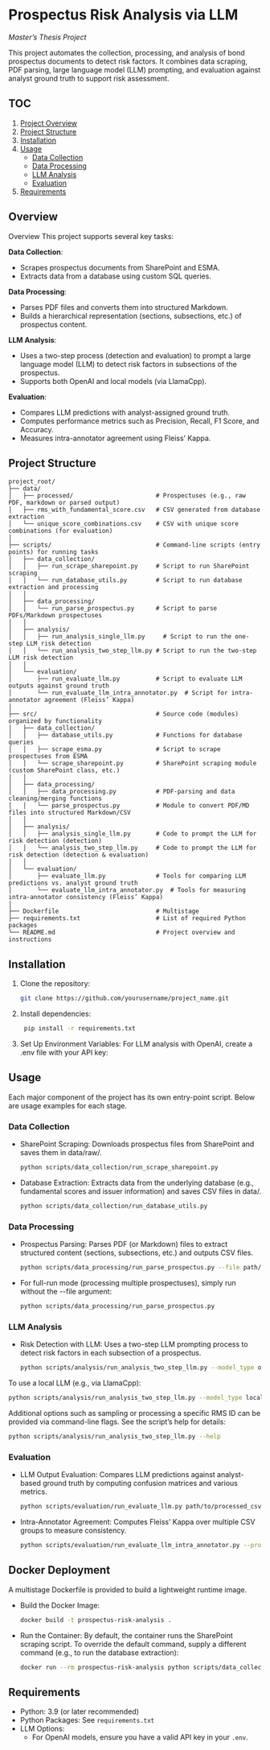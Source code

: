 # Prospectus Risk Analysis via LLM
*_Master’s Thesis Project_*

This project automates the collection, processing, and analysis of bond prospectus documents to detect risk factors. It combines data scraping, PDF parsing, large language model (LLM) prompting, and evaluation against analyst ground truth to support risk assessment.

## TOC
1. [Project Overview](#Overview)
2. [Project Structure](#project-structure)
3. [Installation](#installation)
4. [Usage](#usage)
   - [Data Collection](#data-collection)
   - [Data Processing](#data-processing)
   - [LLM Analysis](#llm-analysis)
   - [Evaluation](#evaluation)
5. [Requirements](#requirements)

## Overview
Overview
This project supports several key tasks:

**Data Collection**:
- Scrapes prospectus documents from SharePoint and ESMA.
- Extracts data from a database using custom SQL queries.

**Data Processing**:
- Parses PDF files and converts them into structured Markdown.
- Builds a hierarchical representation (sections, subsections, etc.) of prospectus content.

**LLM Analysis**:
- Uses a two-step process (detection and evaluation) to prompt a large language model (LLM) to detect risk factors in subsections of the prospectus.
- Supports both OpenAI and local models (via LlamaCpp).

**Evaluation**:
- Compares LLM predictions with analyst-assigned ground truth.
- Computes performance metrics such as Precision, Recall, F1 Score, and Accuracy.
- Measures intra-annotator agreement using Fleiss’ Kappa.

## Project Structure

```plaintext
project_root/
├── data/
│   ├── processed/                       # Prospectuses (e.g., raw PDF, markdown or parsed output)
│   ├── rms_with_fundamental_score.csv   # CSV generated from database extraction
│   └── unique_score_combinations.csv    # CSV with unique score combinations (for evaluation)
│
├── scripts/                             # Command-line scripts (entry points) for running tasks
│   ├── data_collection/
│   │   ├── run_scrape_sharepoint.py     # Script to run SharePoint scraping
│   │   └── run_database_utils.py        # Script to run database extraction and processing
│   │
│   ├── data_processing/
│   │   └── run_parse_prospectus.py      # Script to parse PDFs/Markdown prospectuses
│   │
│   ├── analysis/
│   │   ├── run_analysis_single_llm.py     # Script to run the one‐step LLM risk detection
│   │   └── run_analysis_two_step_llm.py # Script to run the two‐step LLM risk detection
│   │
│   └── evaluation/
│       ├── run_evaluate_llm.py          # Script to evaluate LLM outputs against ground truth
│       └── run_evaluate_llm_intra_annotator.py  # Script for intra-annotator agreement (Fleiss’ Kappa)
│
├── src/                                 # Source code (modules) organized by functionality
│   ├── data_collection/
│   │   ├── database_utils.py            # Functions for database queries
│   │   ├── scrape_esma.py               # Script to scrape prospectuses from ESMA
│   │   └── scrape_sharepoint.py         # SharePoint scraping module (custom SharePoint class, etc.)
│   │
│   ├── data_processing/
│   │   ├── data_processing.py           # PDF-parsing and data cleaning/merging functions
│   │   └── parse_prospectus.py          # Module to convert PDF/MD files into structured Markdown/CSV
│   │
│   ├── analysis/
│   │   ├── analysis_single_llm.py       # Code to prompt the LLM for risk detection (detection)
│   │   └── analysis_two_step_llm.py     # Code to prompt the LLM for risk detection (detection & evaluation)
│   │
│   └── evaluation/
│       ├── evaluate_llm.py              # Tools for comparing LLM predictions vs. analyst ground truth
│       └── evaluate_llm_intra_annotator.py  # Tools for measuring intra-annotator consistency (Fleiss’ Kappa)
│
├── Dockerfile                           # Multistage 
├── requirements.txt                     # List of required Python packages
└── README.md                            # Project overview and instructions
```

## Installation

1. Clone the repository:
   ```bash
   git clone https://github.com/yourusername/project_name.git
   ```
2. Install dependencies:
   ```bash
    pip install -r requirements.txt
   ```
3. Set Up Environment Variables:
For LLM analysis with OpenAI, create a .env file with your API key:

## Usage
Each major component of the project has its own entry-point script. Below are usage examples for each stage.

### Data Collection
- SharePoint Scraping:
Downloads prospectus files from SharePoint and saves them in data/raw/.

   ```bash
   python scripts/data_collection/run_scrape_sharepoint.py
   ```
- Database Extraction:
Extracts data from the underlying database (e.g., fundamental scores and issuer information) and saves CSV files in data/.

   ```bash
   python scripts/data_collection/run_database_utils.py
   ```

### Data Processing
- Prospectus Parsing:
Parses PDF (or Markdown) files to extract structured content (sections, subsections, etc.) and outputs CSV files.

   ```bash
   python scripts/data_processing/run_parse_prospectus.py --file path/to/your/file.pdf --output path/to/output/folder
   ```
- For full-run mode (processing multiple prospectuses), simply run without the --file argument:

   ```bash
   python scripts/data_processing/run_parse_prospectus.py
   ```

### LLM Analysis
- Risk Detection with LLM:
Uses a two-step LLM prompting process to detect risk factors in each subsection of a prospectus.

   ```bash
   python scripts/analysis/run_analysis_two_step_llm.py --model_type openai
   ```
To use a local LLM (e.g., via LlamaCpp):

   ```bash
   python scripts/analysis/run_analysis_two_step_llm.py --model_type local --local_model_path /path/to/local/model
   ```
Additional options such as sampling or processing a specific RMS ID can be provided via command-line flags. See the script’s help for details:

   ```bash
python scripts/analysis/run_analysis_two_step_llm.py --help
   ```

### Evaluation
- LLM Output Evaluation:
Compares LLM predictions against analyst-based ground truth by computing confusion matrices and various metrics.

   ```bash
   python scripts/evaluation/run_evaluate_llm.py path/to/processed_csv1.csv [path/to/processed_csv2.csv ...]
   ```

- Intra-Annotator Agreement:
Computes Fleiss’ Kappa over multiple CSV groups to measure consistency.

   ```bash
   python scripts/evaluation/run_evaluate_llm_intra_annotator.py --processed_root data/processed --question_cols "Market Dynamics - a" "Intra-Industry Competition - a" "Technology Risk - a" "Regulatory Framework - a"
   ```

## Docker Deployment
A multistage Dockerfile is provided to build a lightweight runtime image.
- Build the Docker Image:

   ```bash
   docker build -t prospectus-risk-analysis .
   ```

- Run the Container:
By default, the container runs the SharePoint scraping script. To override the default command, supply a different command (e.g., to run the database extraction):

   ```bash
   docker run --rm prospectus-risk-analysis python scripts/data_collection/run_database_utils.py
   ```

## Requirements
- Python: 3.9 (or later recommended)
- Python Packages: See `requirements.txt`
- LLM Options:
   - For OpenAI models, ensure you have a valid API key in your `.env`.
